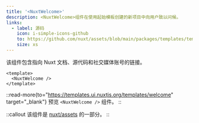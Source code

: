 ```yaml
---
title: '<NuxtWelcome>'
description: <NuxtWelcome>组件在使用起始模板创建的新项目中向用户致以问候。
links:
  - label: 源码
    icon: i-simple-icons-github
    to: https://github.com/nuxt/assets/blob/main/packages/templates/templates/welcome/index.html
    size: xs
---
```


该组件包含指向 Nuxt 文档、源代码和社交媒体账号的链接。

```vue [app.vue]
<template>
  <NuxtWelcome />
</template>
```

::read-more{to="https://templates.ui.nuxtjs.org/templates/welcome" target="_blank"}
预览 `<NuxtWelcome />` 组件。
::

::callout
该组件是 [nuxt/assets](https://github.com/nuxt/assets) 的一部分。
::
